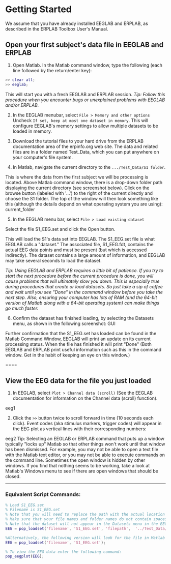 # Getting Started

We assume that you have already installed EEGLAB and ERPLAB, as described in the ERPLAB Toolbox User's Manual.


## Open your first subject's data file in EEGLAB and ERPLAB
1. Open Matlab.
 In the Matlab command window, type the following (each line followed by the return/enter key):
  ```matlab
  >> clear all;
  >> eeglab;
  ```
This will start you with a fresh EEGLAB and ERPLAB session.
_Tip: Follow this procedure when you encounter bugs or unexplained problems with EEGLAB and/or ERPLAB._

2. In the EEGLAB menubar, select `File > Memory and other options` <br> Uncheck `If set, keep at most one dataset in memory`.
 This will configure EEGLAB's memory settings to allow multiple datasets to be loaded in memory.

3. Download the tutorial files to your hard drive from the ERPLAB documentation area of the erpinfo.org web site.  The data and related files are in a folder named Test_Data, which you can put anywhere on your computer's file system.

4. In Matlab, navigate the current directory to the `.../Test_Data/S1 folder`.

 This is where the data from the first subject we will be processing is located. Above Matlab command window, there is a drop-down folder path displaying the current directory (see screenshot below).  Click on the browse button (labeled with '…') to the right of the current directly and choose the S1 folder.  The top of the window will then look something like this (although the details depend on what operating system you are using):
current_folder

5. In the EEGLAB menu bar, select `File > Load existing dataset`

  Select the file S1_EEG.set and click the Open button.

  This will load the S1's data set into EEGLAB. The S1_EEG.set file is what EEGLAB calls a "dataset."  The associated file, S1_EEG.fdt, contains the actual EEG data points and must be present (but which is accessed indirectly).  The dataset contains a large amount of information, and EEGLAB may take several seconds to load the dataset.

  _Tip: Using EEGLAB and ERPLAB requires a little bit of patience.  If you try to start the next procedure before the current procedure is done, you will cause problems that will ultimately slow you down.  This is especially true during procedures that create or load datasets.  So just take a sip of coffee and wait until you see "Done" in the command window before you take the next step.  Also, ensuring your computer has lots of RAM (and the 64-bit version of Matlab along with a 64-bit operating system) can make things go much faster._

6. Confirm the dataset has finished loading, by selecting the Datasets menu, as shown in the following screenshot:
GUI

  Further confirmation that the S1_EEG.set has loaded can be found in the Matlab Command Window, EEGLAB will print an update on its current processing status. When the file has finished it will print "Done" (Both EEGLAB and ERPLAB print useful information such as this in the command window. Get in the habit of keeping an eye on this window.)

====
## View the EEG data for the file you just loaded
1. In EEGLAB, select `Plot > Channel data (scroll)` (See the EEGLAB documentation for information on the Channel data (scroll) function).

  eeg1

2. Click the `>>` button twice to scroll forward in time (10 seconds each click).
  Event codes (aka stimulus markers, trigger codes) will appear in the EEG plot as vertical lines with their corresponding numbers:

  eeg2
  Tip: Selecting an EEGLAB or ERPLAB command that puts up a window typically "locks up" Matlab so that other things won't work until that window has been dismissed. For example, you may not be able to open a text file with the Matlab text editor, or you may not be able to execute commands on the command line. Sometimes the open window is hidden by other windows. If you find that nothing seems to be working, take a look at Matlab's Windows menu to see if there are open windows that should be closed.

----
### Equivalent Script Commands:
```matlab
% Load S1_EEG.set
% Filename is S1_EEG.set
% Note that you will need to replace the path with the actual location in your file system
% Make sure that your file names and folder names do not contain spaces or other special characters
% Note that the dataset will not appear in the Datasets menu in the EEGLAB GUI
EEG = pop_loadset('filename', 'S1_EEG.set', 'filepath',  '../Test_Data/S1/');

%Alternatively, the following version will look for the file in Matlab's Current Folder
EEG = pop_loadset('filename', 'S1_EEG.set');

% To view the EEG data enter the following command:
pop_eegplot(EEG);
```

